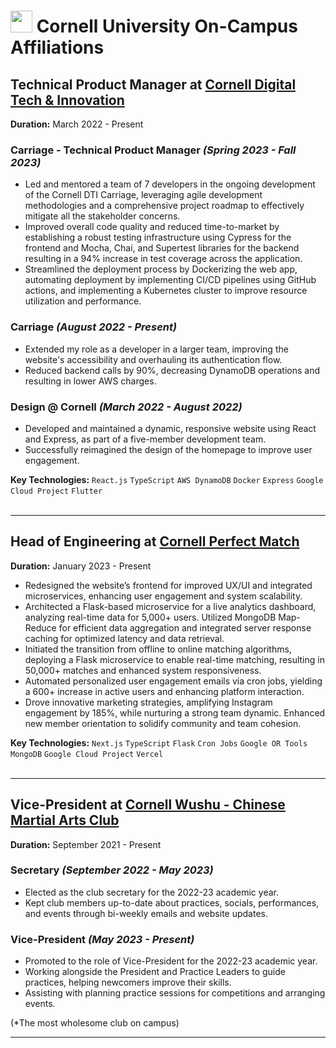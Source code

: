 # <img style="height:35px;width:35px;margin-bottom:-6px" src="https://upload.wikimedia.org/wikipedia/commons/thumb/4/47/Cornell_University_seal.svg/1200px-Cornell_University_seal.svg.png"> Cornell University On-Campus Affiliations

## Technical Product Manager at [Cornell Digital Tech & Innovation](https://www.cornelldti.org/)

**Duration:** March 2022 - Present

### Carriage - Technical Product Manager _(Spring 2023 - Fall 2023)_

- Led and mentored a team of 7 developers in the ongoing development of the Cornell DTI Carriage, leveraging agile development methodologies and a comprehensive project roadmap to effectively mitigate all the stakeholder concerns.
- Improved overall code quality and reduced time-to-market by establishing a robust testing infrastructure using Cypress for the frontend and Mocha, Chai, and Supertest libraries for the backend resulting in a 94% increase in test coverage across the application.
- Streamlined the deployment process by Dockerizing the web app, automating deployment by implementing CI/CD pipelines using GitHub actions, and implementing a Kubernetes cluster to improve resource utilization and performance.

### Carriage _(August 2022 - Present)_

- Extended my role as a developer in a larger team, improving the website's accessibility and overhauling its authentication flow.
- Reduced backend calls by 90%, decreasing DynamoDB operations and resulting in lower AWS charges.

### Design @ Cornell _(March 2022 - August 2022)_

- Developed and maintained a dynamic, responsive website using React and Express, as part of a five-member development team.
- Successfully reimagined the design of the homepage to improve user engagement.

**Key Technologies:** `React.js` `TypeScript` `AWS DynamoDB` `Docker` `Express` `Google Cloud Project` `Flutter`<br><br>

<hr />

## Head of Engineering at [Cornell Perfect Match](https://perfectmatch.ai/)

**Duration:** January 2023 - Present

- Redesigned the website’s frontend for improved UX/UI and integrated microservices, enhancing user engagement and system scalability.
- Architected a Flask-based microservice for a live analytics dashboard, analyzing real-time data for 5,000+ users. Utilized
MongoDB Map-Reduce for efficient data aggregation and integrated server response caching for optimized latency and data
retrieval.
- Initiated the transition from offline to online matching algorithms, deploying a Flask microservice to enable real-time
matching, resulting in 50,000+ matches and enhanced system responsiveness.
- Automated personalized user engagement emails via cron jobs, yielding a 600+ increase in active users and enhancing
platform interaction.
- Drove innovative marketing strategies, amplifying Instagram engagement by 185%, while nurturing a strong team dynamic.
Enhanced new member orientation to solidify community and team cohesion.

**Key Technologies:** `Next.js` `TypeScript` `Flask` `Cron Jobs` `Google OR Tools` `MongoDB` `Google Cloud Project` `Vercel`<br><br>

<hr />

## Vice-President at [Cornell Wushu - Chinese Martial Arts Club](https://cornellwushu.github.io/)

**Duration:** September 2021 - Present

### Secretary _(September 2022 - May 2023)_

-   Elected as the club secretary for the 2022-23 academic year.
-   Kept club members up-to-date about practices, socials, performances, and events through bi-weekly emails and website updates.

### Vice-President _(May 2023 - Present)_

-   Promoted to the role of Vice-President for the 2022-23 academic year.
-   Working alongside the President and Practice Leaders to guide practices, helping newcomers improve their skills.
-   Assisting with planning practice sessions for competitions and arranging events. <br>

(\*The most wholesome club on campus)

<hr />

